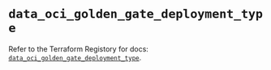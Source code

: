 # `data_oci_golden_gate_deployment_type`

Refer to the Terraform Registory for docs: [`data_oci_golden_gate_deployment_type`](https://registry.terraform.io/providers/oracle/oci/6.18.0/docs/data-sources/golden_gate_deployment_type).
